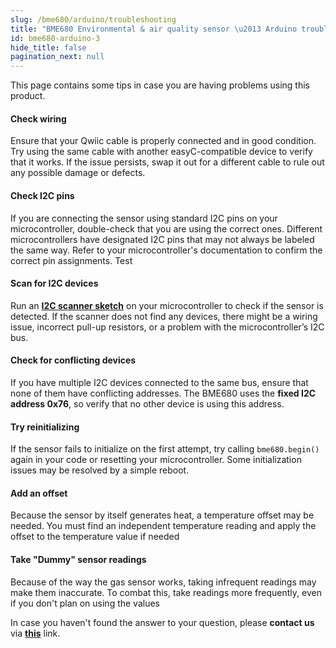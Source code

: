```yaml
---
slug: /bme680/arduino/troubleshooting
title: "BME680 Environmental & air quality sensor \u2013 Arduino troubleshooting"
id: bme680-arduino-3
hide_title: false
pagination_next: null
---
```

This page contains some tips in case you are having problems using this product.

<ExpandableSection title="My sensor won't initialize!">

#### Check wiring
Ensure that your Qwiic cable is properly connected and in good condition. Try using the same cable with another easyC-compatible device to verify that it works. If the issue persists, swap it out for a different cable to rule out any possible damage or defects.

#### Check I2C pins
If you are connecting the sensor using standard I2C pins on your microcontroller, double-check that you are using the correct ones. Different microcontrollers have designated I2C pins that may not always be labeled the same way. Refer to your microcontroller's documentation to confirm the correct pin assignments. Test

#### Scan for I2C devices
Run an [**I2C scanner sketch**](https://github.com/SolderedElectronics/Soldered-Hacky-Codes/tree/main/I2C_Scanner) on your microcontroller to check if the sensor is detected. If the scanner does not find any devices, there might be a wiring issue, incorrect pull-up resistors, or a problem with the microcontroller’s I2C bus.

#### Check for conflicting devices
If you have multiple I2C devices connected to the same bus, ensure that none of them have conflicting addresses. The BME680 uses the **fixed I2C address 0x76**, so verify that no other device is using this address.

#### Try reinitializing
If the sensor fails to initialize on the first attempt, try calling `bme680.begin()` again in your code or resetting your microcontroller. Some initialization issues may be resolved by a simple reboot.

</ExpandableSection>


<ExpandableSection title="The temperature readings aren't accurate!">

#### Add an offset
Because the sensor by itself generates heat, a temperature offset may be needed. You must find an independent temperature reading and apply the offset to the temperature value if needed

</ExpandableSection>

<ExpandableSection title="The gas readings are all over the place!">

#### Take "Dummy" sensor readings
Because of the way the gas sensor works, taking infrequent readings may make them inaccurate. To combat this, take readings more frequently, even if you don't plan on using the values

</ExpandableSection>

<InfoBox>In case you haven't found the answer to your question, please **contact us** via [**this**](https://soldered.com/contact/) link.</InfoBox>
